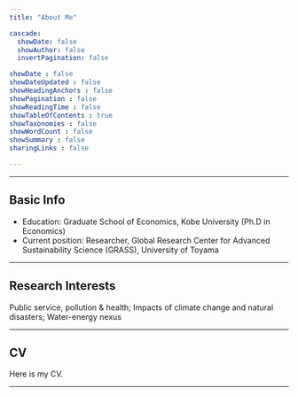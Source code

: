 ```yaml
---
title: "About Me"

cascade:
  showDate: false
  showAuthor: false
  invertPagination: false

showDate : false
showDateUpdated : false
showHeadingAnchors : false
showPagination : false
showReadingTime : false
showTableOfContents : true
showTaxonomies : false 
showWordCount : false
showSummary : false
sharingLinks : false

---
```

---

## Basic Info

- Education: Graduate School of Economics, Kobe University (Ph.D in Economics)
- Current position: Researcher, Global Research Center for Advanced Sustainability Science (GRASS), University of Toyama

---

## Research Interests

Public service, pollution & health; Impacts of climate change and natural disasters; Water-energy nexus

---

## CV

Here is my CV.

---
